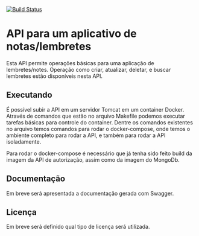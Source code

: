 [![Build Status](http://13.58.51.172:8085/buildStatus/icon?job=notes-api)](http://13.58.51.172:8085/job/notes-api/)

# API para um aplicativo de notas/lembretes

Esta API permite operações básicas para uma aplicação de lembretes/notes. Operação como criar, atualizar, deletar, e buscar 
lembretes estão disponíveis nesta API. 

## Executando

É possível subir a API em um servidor Tomcat em um container Docker. Através de comandos que estão no 
arquivo Makefile podemos executar tarefas básicas para controle do container. Dentre os comandos 
existentes no arquivo temos comandos para rodar o docker-compose, onde temos o ambiente completo para
rodar a API, e também para rodar a API isoladamente.

Para rodar o docker-compose é necessário que já tenha sido feito build da imagem da API de autorização, 
assim como da imagem do MongoDb. 

## Documentação

Em breve será apresentada a documentação gerada com Swagger.

## Licença

Em breve será definido qual tipo de licença será utilizada. 



